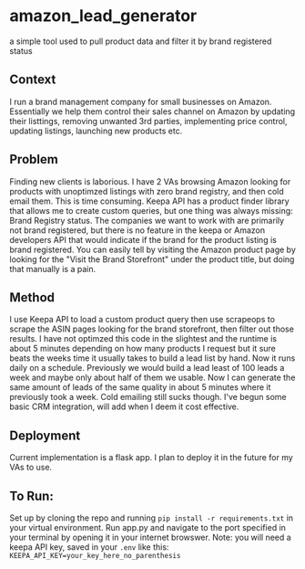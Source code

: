 # amazon_lead_generator
a simple tool used to pull product data and filter it by brand registered status 

## Context
I run a brand management company for small businesses on Amazon. Essentially we help them control their sales channel on Amazon by updating their listtings, removing unwanted 3rd parties, implementing price control, updating listings, launching new products etc. 

## Problem
Finding new clients is laborious. I have 2 VAs browsing Amazon looking for products with unoptimzed listings with zero brand registry, and then cold email them. This is time consuming. Keepa API has a product finder library that allows me to create custom queries, but one thing was always missing: Brand Registry status. The companies we want to work with are primarily not brand registered, but there is no feature in the keepa or Amazon developers API that would indicate if the brand for the product listing is brand registered. You can easily tell by visiting the Amazon product page by looking for the "Visit the Brand Storefront" under the product title, but doing that manually is a pain. 

## Method
I use Keepa API to load a custom product query then use scrapeops to scrape the ASIN pages looking for the brand storefront, then filter out those results. I have not optimzed this code in the slightest and the runtime is about 5 minutes depending on how many products I request but it sure beats the weeks time it usually takes to build a lead list by hand. Now it runs daily on a schedule. Previously we would build a lead least of 100 leads a week and maybe only about half of them we usable. Now I can generate the same amount of leads of the same quality in about 5 minutes where it previously took a week. Cold emailing still sucks though. I've begun some basic CRM integration, will add when I deem it cost effective. 

## Deployment
Current implementation is a flask app. I plan to deploy it in the future for my VAs to use. 

## To Run: 
Set up by cloning the repo and running ```pip install -r requirements.txt``` in your virtual environment. Run app.py and navigate to the port specified in your terminal by opening it in your internet browswer. Note: you will need a keepa API key, saved in your ```.env``` like this:  ```KEEPA_API_KEY=your_key_here_no_parenthesis```
